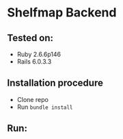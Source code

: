 # Shelfmap Backend

## Tested on:
* Ruby 2.6.6p146
* Rails 6.0.3.3

## Installation procedure
* Clone repo
* Run ``bundle install``

## Run:
